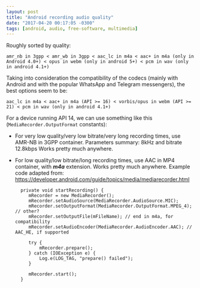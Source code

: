 ```yaml
---
layout: post
title: "Android recording audio quality"
date: "2017-04-20 00:17:05 -0300"
tags: [android, audio, free-software, multimedia]
---
```


Roughly sorted by quality:

    amr_nb in 3gpp < amr_wb in 3gpp < aac_lc in m4a < aac+ in m4a (only in Android 4.0+) < opus in webm (only in android 5+) < pcm in wav (only in android 4.1+)

Taking into consideration the compatibility of the codecs (mainly with
Android and with the popular WhatsApp and Telegram messengers), the best
options seem to be:

    aac_lc in m4a < aac+ in m4a (API >= 16) < vorbis/opus in webm (API >= 21) < pcm in wav (only in android 4.1+)


For a device running API 14, we can use something like this
(`MediaRecorder.OutputFormat` constants):

* For very low quality/very low bitrate/very long recording times, use
  AMR-NB in 3GPP container.  Parameters summary: 8kHz and bitrate 12.8kbps
  Works pretty much anywhere.

* For low quality/low bitrate/long recording times, use AAC in MP4
  container, with ***m4a*** extension. Works pretty much anywhere. Example
  code adapted from:
  https://developer.android.com/guide/topics/media/mediarecorder.html


        private void startRecording() {
           mRecorder = new MediaRecorder();
           mRecorder.setAudioSource(MediaRecorder.AudioSource.MIC);
           mRecorder.setOutputFormat(MediaRecorder.OutputFormat.MPEG_4); // other?
           mRecorder.setOutputFile(mFileName); // end in m4a, for compatibility
           mRecorder.setAudioEncoder(MediaRecorder.AudioEncoder.AAC); // AAC_HE, if supported

           try {
               mRecorder.prepare();
           } catch (IOException e) {
               Log.e(LOG_TAG, "prepare() failed");
           }

           mRecorder.start();
        }

